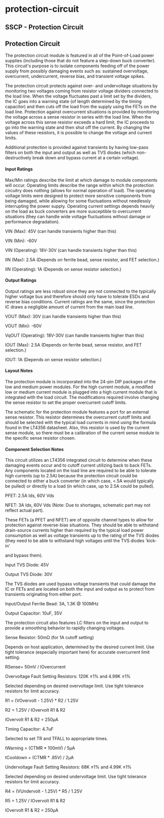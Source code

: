 # protection-circuit

## SSCP - Protection Circuit

## Protection Circuit

The protection circuit module is featured in all of the Point-of-Load power supplies (including those that do not feature a step-down buck converter). This circuit's purpose is to isolate components feeding off of the power supply from possibly damaging events such as: sustained overvoltage, overcurrent, undercurrent, reverse bias, and transient voltage spikes.

The protection circuit protects against over- and undervoltage situations by monitoring two voltages coming from resistor voltage dividers connected to the load line. When the voltage fluctuates past a limit set by the dividers, the IC goes into a warning state (of length determined by the timing capacitor) and then cuts off the load from the supply using the FETs on the load line. Protection against overcurrent situations is provided by monitoring the voltage across a sense resistor in series with the load line. When the voltage across this sense resistor exceeds a hard limit, the IC proceeds to go into the warning state and then shut off the current. By changing the values of these resistors, it is possible to change the voltage and current limits.

Additional protection is provided against transients by having low-pass filters on both the input and output as well as TVS diodes (which non-destructively break down and bypass current at a certain voltage).

#### Input Ratings

Max/Min ratings describe the limit at which damage to module components will occur. Operating limits describe the range within which the protection circuitry does nothing (allows for normal operation of load). The operating voltage limits were designed to protect more sensitive components from being damaged, while allowing for some fluctuations without needlessly interrupting the power supply. Operating current settings depends heavily on the load as buck converters are more susceptible to overcurrent situations (they can handle wide voltage fluctuations without damage or performance degradation).&#x20;

VIN (Max): 45V (can handle transients higher than this)

VIN (Min): -60V

VIN (Operating): 18V-30V (can handle transients higher than this)

IIN (Max): 2.5A (Depends on ferrite bead, sense resistor, and FET selection.)

IIN (Operating): 1A (Depends on sense resistor selection.)

#### Output Ratings

Output ratings are less robust since they are not connected to the typically higher voltage bus and therefore should only have to tolerate ESDs and reverse bias conditions. Current ratings are the same, since the protection IC draws a negligible amount of current from the main load line.

VOUT (Max): 30V (can handle transients higher than this)

VOUT (Min): -60V

VqOUT (Operating): 18V-30V (can handle transients higher than this)

IOUT (Max): 2.5A (Depends on ferrite bead, sense resistor, and FET selection.)

IOUT: 1A (Depends on sense resistor selection.)

#### Layout Notes

The protection module is incorporated into the 24-pin DIP packages of the low and medium power modules. For the high current module, a modified low or medium current module is plugged into a high current module that is integrated with the load circuit. The modifications required involve changing the sense resistor to set the proper overcurrent cutoff limits.

The schematic for the protection module features a port for an external sense resistor. This resistor determines the overcurrent cutoff limits and should be selected with the typical load currents in mind using the formula found in the LT4356 datasheet. Also, this resistor is used by the current sense module, so there must be a calibration of the current sense module to the specific sense resistor chosen.

#### Component Selection Notes

This circuit utilizes an LT4356 integrated circuit to determine when these damaging events occur and to cutoff current utilizing back to back FETs. Any components located on the load line are required to be able to tolerate high currents (up to 2.5A) because the protection circuit could be connected to either a buck converter (in which case, <.5A would typically be pulled) or directly to a load (in which case, up to 2.5A could be pulled).

PFET: 2.5A Ids, 60V Vds

NFET: 3A Ids, 60V Vds (Note: Due to shortages, schematic part may not reflect actual part).

These FETs (a PFET and NFET) are of opposite channel types to allow for protection against reverse-bias situations. They should be able to withstand drain-source currents higher than required by the typical load power consumption as well as voltage transients up to the rating of the TVS diodes (they need to be able to withstand high voltages until the TVS diodes 'kick-in'

&#x20;and bypass them).

Input TVS Diode: 45V

Output TVS Diode: 30V

The TVS diodes are used bypass voltage transients that could damage the IC or FETs and are located on both the input and output as to protect from transients originating from either port.

Input/Output Ferrite Bead: 3A, 1.3K @ 100MHz

Output Capacitor: 10uF, 35V

The protection circuit also features LC filters on the input and output to provide a smoothing behavior to rapidly changing voltages.

Sense Resistor: 50mΩ (for 1A cutoff setting)

&#x20;   Depends on host application, determined by the desired current limit. Use tight tolerance (especially important here) for accurate overcurrent limit setting.

&#x20;   RSense= 50mV /  IOvercurrent

Overvoltage Fault Setting Resistors: 120K ±1% and 4.99K ±1%

&#x20;   Selected depending on desired overvoltage limit. Use tight tolerance resistors for limit accuracy.

&#x20;   R1 = (VOvervolt - 1.25V) \* R2 / 1.25V

&#x20;   R2 = 1.25V / IOvervolt R1 & R2

&#x20;   IOvervolt R1 & R2 = 250μA

Timing Capacitor: 4.7uF

&#x20;   Selected to set TR and TFALL to appropriate times.

&#x20;   tWarning = (CTMR \* 100mV) / 5μA

&#x20;   tCooldown = (CTMR \* .85V) / 2μA

Undervoltage Fault Setting Resistors: 68K ±1% and 4.99K ±1%

&#x20;   Selected depending on desired undervoltage limit. Use tight tolerance resistors for limit accuracy.

&#x20;   R4 = (VUndervolt - 1.25V) \* R5 / 1.25V

&#x20;   R5 = 1.25V / IOvervolt R1 & R2

&#x20;   IOvervolt R1 & R2 = 250μA
